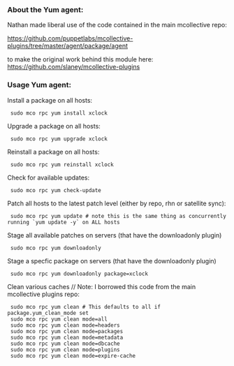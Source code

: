 ### About the Yum agent:
Nathan made liberal use of the code contained in the main mcollective repo:

  https://github.com/puppetlabs/mcollective-plugins/tree/master/agent/package/agent

to make the original work behind this module here:
  https://github.com/slaney/mcollective-plugins

### Usage Yum agent:

Install a package on all hosts:

     sudo mco rpc yum install xclock

Upgrade a package on all hosts:

     sudo mco rpc yum upgrade xclock

Reinstall a package on all hosts:

     sudo mco rpc yum reinstall xclock

Check for available updates:

     sudo mco rpc yum check-update

Patch all hosts to the latest patch level (either by repo, rhn or satellite sync):

     sudo mco rpc yum update # note this is the same thing as concurrently running `yum update -y` on ALL hosts

Stage all available patches on servers (that have the downloadonly plugin)

     sudo mco rpc yum downloadonly

Stage a specfic package on servers (that have the downloadonly plugin)

     sudo mco rpc yum downloadonly package=xclock

Clean various caches // Note: I borrowed this code from the main mcollective plugins repo:

     sudo mco rpc yum clean # This defaults to all if package.yum_clean_mode set
     sudo mco rpc yum clean mode=all
     sudo mco rpc yum clean mode=headers
     sudo mco rpc yum clean mode=packages
     sudo mco rpc yum clean mode=metadata
     sudo mco rpc yum clean mode=dbcache
     sudo mco rpc yum clean mode=plugins
     sudo mco rpc yum clean mode=expire-cache